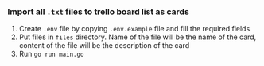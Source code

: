 ### Import all `.txt` files to trello board list as cards

1. Create `.env` file by copying `.env.example` file and fill the required fields
2. Put files in `files` directory. Name of the file will be the name of the card, content of the file will be the description of the card
3. Run `go run main.go`